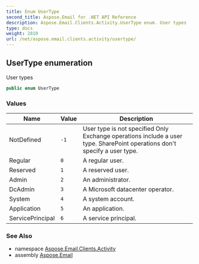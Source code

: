 ```yaml
---
title: Enum UserType
second_title: Aspose.Email for .NET API Reference
description: Aspose.Email.Clients.Activity.UserType enum. User types
type: docs
weight: 2810
url: /net/aspose.email.clients.activity/usertype/
---
```

## UserType enumeration

User types

```csharp
public enum UserType
```

### Values

| Name | Value | Description |
| --- | --- | --- |
| NotDefined | `-1` | User type is not specified Only Exchange operations include a user type. SharePoint operations don't specify a user type. |
| Regular | `0` | A regular user. |
| Reserved | `1` | A reserved user. |
| Admin | `2` | An administrator. |
| DcAdmin | `3` | A Microsoft datacenter operator. |
| System | `4` | A system account. |
| Application | `5` | An application. |
| ServicePrincipal | `6` | A service principal. |

### See Also

* namespace [Aspose.Email.Clients.Activity](../../aspose.email.clients.activity/)
* assembly [Aspose.Email](../../)


